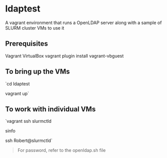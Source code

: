 # ldaptest
A vagrant environment that runs a OpenLDAP server along with a sample of SLURM cluster VMs to use it

## Prerequisites
Vagrant
VirtualBox
vagrant plugin install vagrant-vbguest

## To bring up the VMs 
`cd ldaptest

vagrant up`

## To work with individual VMs
`vagrant ssh slurmctld

sinfo

ssh Robert@slurmctld`

> For password, refer to the openldap.sh file
